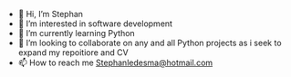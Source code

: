 - 👋 Hi, I’m Stephan
- 👀 I’m interested in software development
- 🌱 I’m currently learning Python
- 💞️ I’m looking to collaborate on any and all Python projects as i seek to expand my repoitiore and CV
- 📫 How to reach me Stephanledesma@hotmail.com

<!---
Jeevils/Jeevils is a ✨ special ✨ repository because its `README.md` (this file) appears on your GitHub profile.
You can click the Preview link to take a look at your changes.
--->
